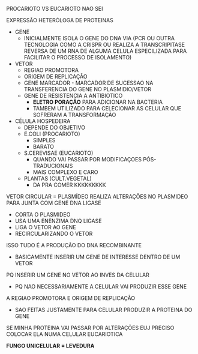 PROCARIOTO VS EUCARIOTO
NAO SEI

EXPRESSÃO HETERÓLOGA DE PROTEINAS
* GENE
    * INICIALMENTE ISOLA O GENE DO DNA VIA (PCR OU OUTRA TECNOLOGIA COMO A CRISPR OU REALIZA A TRANSCRIPITASE REVERSA DE UM RNA DE ALGUMA CELULA ESPECILIZADA PARA FACILITAR O PROCESSO DE ISOLAMENTO)
* VETOR
  * REGIAO PROMOTORA
  * ORIGEM DE REPLICAÇÃO
  * GENE MARCADOR - MARCADOR DE SUCESSAO NA TRANSFERENCIA DO GENE NO PLASMIDIO/VETOR
  * GENE DE RESISTENCIA A ANTIBIOTICO
    * **ELETRO PORAÇÃO** PARA ADICIONAR NA BACTERIA
    * TAMBEM UTILIZADO PARA CELECIONAR AS CELULAR QUE SOFRERAM A TRANSFORMAÇÃO
* CÉLULA HOSPEDEIRA 
  * DEPENDE DO OBJETIVO
  * E.COLI (PROCARIOTO) 
    * SIMPLES
    * BARATO
  * S.CEREVISAE (EUCARIOTO)
    * QUANDO VAI PASSAR POR MODIFICAÇOES PÓS-TRADUCIONAIS
    * MAIS COMPLEXO E CARO
  * PLANTAS (CULT.VEGETAL)
    * DA PRA COMER KKKKKKKKK

VETOR CIRCULAR = PLASMÍDEO
REALIZA ALTERAÇÕES NO PLASMIDEO PARA JUNTA COM GENE
DNA LIGASE
  * CORTA O PLASMIDEO
  * USA UMA ENENZIMA DNQ LIGASE
  * LIGA O VETOR AO GENE
  * RECIRCULARIZANDO O VETOR

ISSO TUDO É A PRODUÇÃO DO DNA RECOMBINANTE
  * BASICAMENTE INSERIR UM GENE DE INTERESSE DENTRO DE UM VETOR

PQ INSERIR UM GENE NO VETOR AO INVES DA CELULAR
  * PQ NAO NECESSARIAMENTE A CELULAR VAI PRODUZIR ESSE GENE

A REGIAO PROMOTORA E ORIGEM DE REPLICAÇÃO
* SAO FEITAS JUSTAMENTE PARA CELULAR PRODUZIR A PROTEINA DO GENE

SE MINHA PROTEINA VAI PASSAR POR ALTERAÇÕES EUJ PRECISO COLOCAR ELA NUMA CELULAR EUCARIOTICA

**FUNGO UNICELULAR = LEVEDURA**
